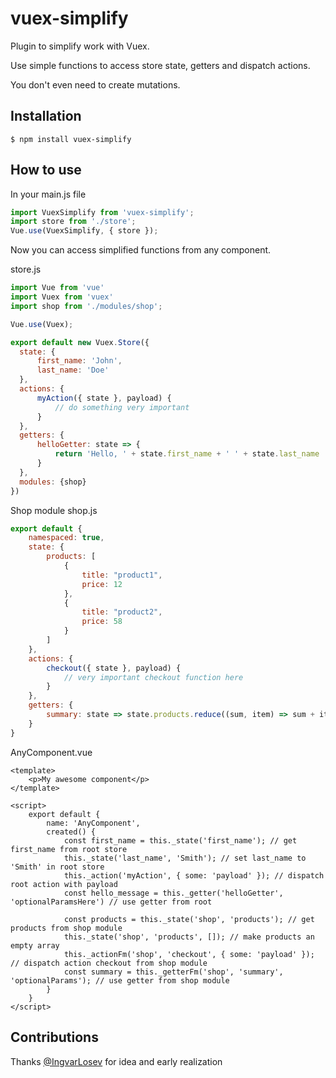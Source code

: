 # vuex-simplify
Plugin to simplify work with Vuex.

Use simple functions to access store state, getters and dispatch actions.

You don't even need to create mutations.

## Installation

```
$ npm install vuex-simplify
```

## How to use

In your main.js file
```js
import VuexSimplify from 'vuex-simplify';
import store from './store';
Vue.use(VuexSimplify, { store });
```

Now you can access simplified functions from any component.

store.js
```js
import Vue from 'vue'
import Vuex from 'vuex'
import shop from './modules/shop';

Vue.use(Vuex);

export default new Vuex.Store({
  state: {
      first_name: 'John',
      last_name: 'Doe'
  },
  actions: {
      myAction({ state }, payload) {
          // do something very important
      }
  },
  getters: {
      helloGetter: state => {
          return 'Hello, ' + state.first_name + ' ' + state.last_name
      }
  },
  modules: {shop}
})

```

Shop module shop.js

```js
export default {
    namespaced: true,
    state: {
        products: [
            {
                title: "product1",
                price: 12
            },
            {
                title: "product2",
                price: 58
            }
        ]
    },
    actions: {
        checkout({ state }, payload) {
            // very important checkout function here
        }
    },
    getters: {
        summary: state => state.products.reduce((sum, item) => sum + item.price, 0)
    }
}

```

AnyComponent.vue

```vue
<template>
    <p>My awesome component</p>
</template>

<script>
    export default {
        name: 'AnyComponent',
        created() {
            const first_name = this._state('first_name'); // get first_name from root store
            this._state('last_name', 'Smith'); // set last_name to 'Smith' in root store
            this._action('myAction', { some: 'payload' }); // dispatch root action with payload
            const hello_message = this._getter('helloGetter', 'optionalParamsHere') // use getter from root
            
            const products = this._state('shop', 'products'); // get products from shop module
            this._state('shop', 'products', []); // make products an empty array
            this._actionFm('shop', 'checkout', { some: 'payload' }); // dispatch action checkout from shop module
            const summary = this._getterFm('shop', 'summary', 'optionalParams'); // use getter from shop module
        }
    }
</script>

```

## Contributions

Thanks [@IngvarLosev](https://github.com/IngvarLosev) for idea and early realization
